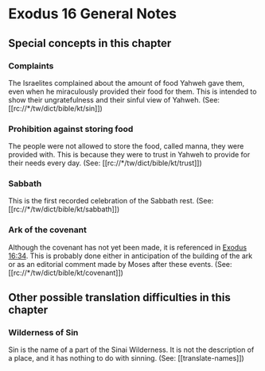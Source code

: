 # Exodus 16 General Notes
## Special concepts in this chapter

### Complaints
The Israelites complained about the amount of food Yahweh gave them, even when he miraculously provided their food for them. This is intended to show their ungratefulness and their sinful view of Yahweh. (See: [[rc://*/tw/dict/bible/kt/sin]])

### Prohibition against storing food
The people were not allowed to store the food, called manna, they were provided with. This is because they were to trust in Yahweh to provide for their needs every day. (See: [[rc://*/tw/dict/bible/kt/trust]])

### Sabbath
This is the first recorded celebration of the Sabbath rest. (See: [[rc://*/tw/dict/bible/kt/sabbath]])

### Ark of the covenant
Although the covenant has not yet been made, it is referenced in [Exodus 16:34](../../exo/16/34.md). This is probably done either in anticipation of the building of the ark or as an editorial comment made by Moses after these events. (See: [[rc://*/tw/dict/bible/kt/covenant]])

## Other possible translation difficulties in this chapter

### Wilderness of Sin
Sin is the name of a part of the Sinai Wilderness. It is not the description of a place, and it has nothing to do with sinning. (See: [[translate-names]])